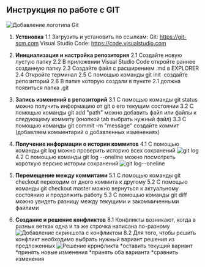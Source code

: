 ## Инструкция по работе с GIT 
![Добавление логотипа Git](logo.png)
1. **Уствновка**
    1.1 Загрузить и установить по ссылкам:
Git: https://git-scm.com
 Visual Studio Code: https://code.visualstudio.com
 
 2. **Инициализация и настройка репозитория**
 2.1 Создайте новую пустую папку
 2.2 В приложении Visual Studio Code откройте раннее созданную папку 
 2.3 Создайте файл с расширением .md в EXPLORER 
 2.4 Откройте терминал
 2.5 С помощью команды git init  создайте репозиторий 
 2.6 В папке которую создали в пункте 2.1 должна появиться папка .git 
 3. **Запись изменений в репозиторий**
 3.1 С помощью команды git status можно получить информацию от git о его текущим состоянии 
 3.2 С помощью команды git add "path" можно добавить файл или файлы к следующему коммиту (кнопкой tab выбрать нужный файл)
 3.3 С помощью команды git commit -m "message" создайте коммит (добавляем комментарий о добавленных изменениях)
4. **Получение информации о истории коммитов** 
4.1 С помощью команды git log можно проверить историю всех сохранений
![git log](gitlog.png)
4.2 С помощью команды git log --oneline можно посмотреть короткую версию истории сохранений
![git log--oneline](gitlogoneline.png)
5. **Перемещение между коммитами**
5.1 C помощью команды git checkout переходим от дного коммита к другому
5.2 С помощью команды git checkout master можно вернуться к актуальному состоянию и продолжить работу
5.3 С помощью команды git diff можно увидеть разницу между текущими и закоммиченными файлами
8. **Создание и решение конфликтов**
8.1 Конфликты возникают, когда в разных ветках одна и та же строчка написана по-разному
![Добавление скриншота с конфликтом](conflict.png)
8.2 Для того, чтобы решить конфликт необходимо выбрать нужный вариант решения из предложенных
![Решение кррнфликта](resolve.png)
*оставить текущий вариант
*принять новые изменения
*принять оба варианта
*сравнить изменения